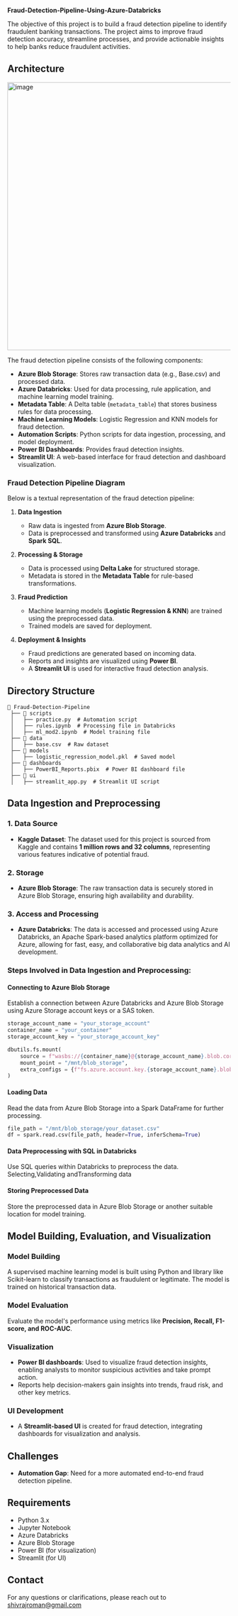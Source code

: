 
**Fraud-Detection-Pipeline-Using-Azure-Databricks**

The objective of this project is to build a fraud detection pipeline to identify fraudulent banking transactions. The project aims to improve fraud detection accuracy, streamline processes, and provide actionable insights to help banks reduce fraudulent activities.

## Architecture
<img width="1206" height="604" alt="image" src="https://github.com/user-attachments/assets/c05b6696-aed9-4174-b3a9-757aca215b74" />

The fraud detection pipeline consists of the following components:
- **Azure Blob Storage**: Stores raw transaction data (e.g., Base.csv) and processed data.
- **Azure Databricks**: Used for data processing, rule application, and machine learning model training.
- **Metadata Table**: A Delta table (`metadata_table`) that stores business rules for data processing.
- **Machine Learning Models**: Logistic Regression and KNN models for fraud detection.
- **Automation Scripts**: Python scripts for data ingestion, processing, and model deployment.
- **Power BI Dashboards**: Provides fraud detection insights.
- **Streamlit UI**: A web-based interface for fraud detection and dashboard visualization.

### Fraud Detection Pipeline Diagram
Below is a textual representation of the fraud detection pipeline:

1. **Data Ingestion**
   - Raw data is ingested from **Azure Blob Storage**.
   - Data is preprocessed and transformed using **Azure Databricks** and **Spark SQL**.
   
2. **Processing & Storage**
   - Data is processed using **Delta Lake** for structured storage.
   - Metadata is stored in the **Metadata Table** for rule-based transformations.

3. **Fraud Prediction**
   - Machine learning models (**Logistic Regression & KNN**) are trained using the preprocessed data.
   - Trained models are saved for deployment.

4. **Deployment & Insights**
   - Fraud predictions are generated based on incoming data.
   - Reports and insights are visualized using **Power BI**.
   - A **Streamlit UI** is used for interactive fraud detection analysis.

## Directory Structure
```
📂 Fraud-Detection-Pipeline
 ├── 📂 scripts
 │   ├── practice.py  # Automation script
 │   ├── rules.ipynb  # Processing file in Databricks
 │   ├── ml_mod2.ipynb  # Model training file
 ├── 📂 data
 │   ├── base.csv  # Raw dataset
 ├── 📂 models
 │   ├── logistic_regression_model.pkl  # Saved model
 ├── 📂 dashboards
 │   ├── PowerBI_Reports.pbix  # Power BI dashboard file
 ├── 📂 ui
 │   ├── streamlit_app.py  # Streamlit UI script
```

## Data Ingestion and Preprocessing

### 1. Data Source
- **Kaggle Dataset**: The dataset used for this project is sourced from Kaggle and contains **1 million rows and 32 columns**, representing various features indicative of potential fraud.

### 2. Storage
- **Azure Blob Storage**: The raw transaction data is securely stored in Azure Blob Storage, ensuring high availability and durability.

### 3. Access and Processing
- **Azure Databricks**: The data is accessed and processed using Azure Databricks, an Apache Spark-based analytics platform optimized for Azure, allowing for fast, easy, and collaborative big data analytics and AI development.

### Steps Involved in Data Ingestion and Preprocessing:

#### Connecting to Azure Blob Storage
Establish a connection between Azure Databricks and Azure Blob Storage using Azure Storage account keys or a SAS token.

```python
storage_account_name = "your_storage_account"
container_name = "your_container"
storage_account_key = "your_storage_account_key"

dbutils.fs.mount(
    source = f"wasbs://{container_name}@{storage_account_name}.blob.core.windows.net/",
    mount_point = "/mnt/blob_storage",
    extra_configs = {f"fs.azure.account.key.{storage_account_name}.blob.core.windows.net": storage_account_key}
)
```

#### Loading Data
Read the data from Azure Blob Storage into a Spark DataFrame for further processing.

```python
file_path = "/mnt/blob_storage/your_dataset.csv"
df = spark.read.csv(file_path, header=True, inferSchema=True)
```

#### Data Preprocessing with SQL in Databricks
Use SQL queries within Databricks to preprocess the data. Selecting,Validating andTransforming data

#### Storing Preprocessed Data
Store the preprocessed data in Azure Blob Storage or another suitable location for model training.

## Model Building, Evaluation, and Visualization

### Model Building
A supervised machine learning model is built using Python and  library like Scikit-learn to classify transactions as fraudulent or legitimate. The model is trained on historical transaction data.

### Model Evaluation
Evaluate the model's performance using metrics like **Precision, Recall, F1-score, and ROC-AUC**.

### Visualization
- **Power BI dashboards**: Used to visualize fraud detection insights, enabling analysts to monitor suspicious activities and take prompt action.
- Reports help decision-makers gain insights into trends, fraud risk, and other key metrics.

### UI Development
- A **Streamlit-based UI** is created for fraud detection, integrating dashboards for visualization and analysis.

## Challenges
- **Automation Gap**: Need for a more automated end-to-end fraud detection pipeline.


## Requirements
- Python 3.x
- Jupyter Notebook
- Azure Databricks
- Azure Blob Storage
- Power BI (for visualization)
- Streamlit (for UI)

## Contact
For any questions or clarifications, please reach out to shivrajroman@gmail.com


